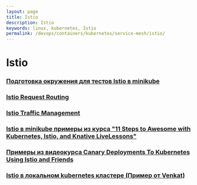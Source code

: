 ```yaml
---
layout: page
title: Istio
description: Istio
keywords: linux, kubernetes, Istio
permalink: /devops/containers/kubernetes/service-mesh/istio/
---
```


# Istio

### [Подготовка окружения для тестов Istio в minikube](/devops/containers/kubernetes/service-mesh/istio/minikube/env/)

### [Istio Request Routing](/devops/containers/kubernetes/service-mesh/istio/request-routing/)

### [Istio Traffic Management](/devops/containers/kubernetes/service-mesh/istio/traffic-management/)

### [Istio в minikube примеры из курса "11 Steps to Awesome with Kubernetes, Istio, and Knative LiveLessons"](/devops/containers/kubernetes/service-mesh/istio/minikube/11-steps-to-awesome-with-kubernetes/)

### [Примеры из видеокурса Canary Deployments To Kubernetes Using Istio and Friends](/devops/containers/kubernetes/service-mesh/istio/canary-deployments/)

### [Istio в локальном kubernetes кластере (Пример от Venkat)](/devops/containers/kubernetes/service-mesh/istio/venkat-sample/)
